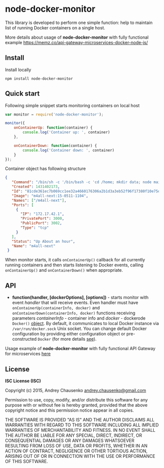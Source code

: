 # node-docker-monitor

This library is developed to perform one simple function: help to maintain list of running Docker containers on a single host.

More details about usage of **node-docker-monitor** with fully functional example https://memz.co/api-gateway-microservices-docker-node-js/

## Install
Install locally
```
npm install node-docker-monitor
```

## Quick start
Following simple snippet starts monitoring containers on local host 

```javascript
var monitor = require('node-docker-monitor');

monitor({
    onContainerUp: function(container) {
        console.log('Container up: ', container)
    },

    onContainerDown: function(container) {
        console.log('Container down: ', container)
    }
});
```
Container object has following structure
```json
{
   "Command": "/bin/sh -c '/bin/bash -c 'cd /home; mkdir data; node main/app.js''",
   "Created": 1431402173,
   "Id": "81cde361ec7b069cc1ee32a4660176306a2b1d3a3eb52f96f17380f10e75d2e2",
   "Image": "m4all-next:15-0511-1104",
   "Names": ["/m4all-next"],
   "Ports": [
     {
       "IP": "172.17.42.1",
       "PrivatePort": 3000,
       "PublicPort": 3002,
       "Type": "tcp"
     }
   ],
   "Status": "Up About an hour",
   "Name": "m4all-next"
 }
```

When monitor starts, it calls `onContainerUp()` callback for all currently running containers and then starts listening to Docker events, calling `onContainerUp()` and `onContainerDown()` when appropriate.

## API
* **function(handler, [dockerOptions], [options])** - starts monitor with event *handler* that will receive events. Even handler must have `onContainerUp(containerInfo, docker)` and `onContainerDown(containerInfo, docker)` functions receiving parameters *containerInfo* - container info and *docker* - dockerode `Docker()` [object](https://github.com/apocas/dockerode). By default, it communicates to local Docker instance via `/var/run/docker.sock` Unix socket. You can change default Docker configuration by providing either configuration object or pre-constructed `Docker` (for more details [see](https://github.com/apocas/dockerode)).

Usage example of **node-docker-monitor** with fully functional API Gateway for microservices [here](https://memz.co/api-gateway-microservices-docker-node-js/)

## License 
**ISC License (ISC)**

Copyright (c) 2015, Andrey Chausenko <andrey.chausenko@gmail.com>

Permission to use, copy, modify, and/or distribute this software for any
purpose with or without fee is hereby granted, provided that the above
copyright notice and this permission notice appear in all copies.

THE SOFTWARE IS PROVIDED "AS IS" AND THE AUTHOR DISCLAIMS ALL WARRANTIES
WITH REGARD TO THIS SOFTWARE INCLUDING ALL IMPLIED WARRANTIES OF
MERCHANTABILITY AND FITNESS. IN NO EVENT SHALL THE AUTHOR BE LIABLE FOR
ANY SPECIAL, DIRECT, INDIRECT, OR CONSEQUENTIAL DAMAGES OR ANY DAMAGES
WHATSOEVER RESULTING FROM LOSS OF USE, DATA OR PROFITS, WHETHER IN AN
ACTION OF CONTRACT, NEGLIGENCE OR OTHER TORTIOUS ACTION, ARISING OUT OF
OR IN CONNECTION WITH THE USE OR PERFORMANCE OF THIS SOFTWARE.
